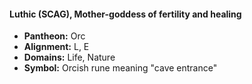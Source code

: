 #### Luthic (SCAG), Mother-goddess of fertility and healing
- **Pantheon:** Orc
- **Alignment:** L, E
- **Domains:** Life, Nature
- **Symbol:** Orcish rune meaning "cave entrance"
